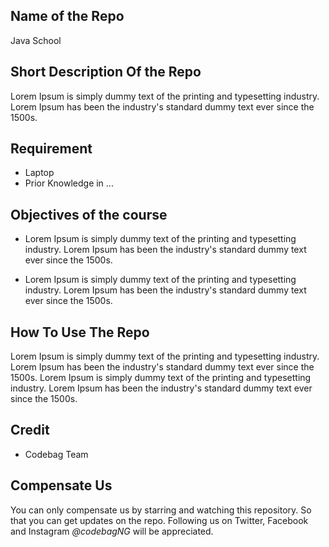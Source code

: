 ## Name of the Repo
   Java School

## Short Description Of the Repo
Lorem Ipsum is simply dummy text of the printing and typesetting industry. Lorem Ipsum has been the industry's standard dummy text ever since the 1500s.

## Requirement
- Laptop
- Prior Knowledge in ...

## Objectives of the course
- Lorem Ipsum is simply dummy text of the printing and typesetting industry. Lorem Ipsum has been the industry's standard dummy text ever since the 1500s.

- Lorem Ipsum is simply dummy text of the printing and typesetting industry. Lorem Ipsum has been the industry's standard dummy text ever since the 1500s.

## How To Use The Repo 
Lorem Ipsum is simply dummy text of the printing and typesetting industry. Lorem Ipsum has been the industry's standard dummy text ever since the 1500s.
Lorem Ipsum is simply dummy text of the printing and typesetting industry. Lorem Ipsum has been the industry's standard dummy text ever since the 1500s.


## Credit
- Codebag Team

## Compensate Us
 You can only compensate us by starring and watching this repository. So that you can get updates on the repo. Following us on Twitter, Facebook and Instagram *@codebagNG* will be appreciated.



